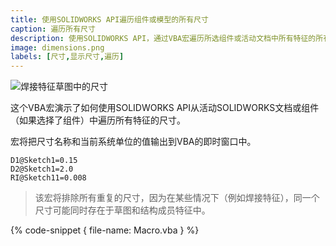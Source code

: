 ```yaml
---
title: 使用SOLIDWORKS API遍历组件或模型的所有尺寸
caption: 遍历所有尺寸
description: 使用SOLIDWORKS API，通过VBA宏遍历所选组件或活动文档中所有特征的所有尺寸，并将尺寸名称和值输出到输出窗口
image: dimensions.png
labels: [尺寸,显示尺寸,遍历]
---
```

![焊接特征草图中的尺寸](dimensions.png)

这个VBA宏演示了如何使用SOLIDWORKS API从活动SOLIDWORKS文档或组件（如果选择了组件）中遍历所有特征的尺寸。

宏将把尺寸名称和当前系统单位的值输出到VBA的即时窗口中。

~~~
D1@Sketch1=0.15
D2@Sketch1=2.0
RI@Sketch11=0.008
~~~

> 该宏将排除所有重复的尺寸，因为在某些情况下（例如焊接特征），同一个尺寸可能同时存在于草图和结构成员特征中。

{% code-snippet { file-name: Macro.vba } %}